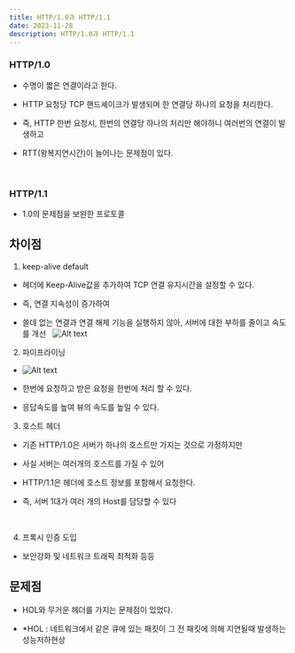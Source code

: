 ```yaml
---
title: HTTP/1.0과 HTTP/1.1
date: 2023-11-28
description: HTTP/1.0과 HTTP/1.1
---
```


### HTTP/1.0

- 수명이 짧은 연결이라고 한다.

- HTTP 요청당 TCP 핸드셰이크가 발생되며 한 연결당 하나의 요청을 처리한다.

- 즉, HTTP 한번 요청시, 한번의 연결당 하나의 처리만 해야하니 여러번의 연결이 발생하고

- RTT(왕복지연시간)이 늘어나는 문제점이 있다.

&nbsp;&nbsp;

### HTTP/1.1

- 1.0의 문제점을 보완한 프로토콜

## 차이점

1. keep-alive default

- 헤더에 Keep-Alive값을 추가하여 TCP 연결 유지시간을 설정할 수 있다.

- 즉, 연결 지속성이 증가하여

- 쓸데 없는 연결과 연결 해제 기능을 실행하지 않아, 서버에 대한 부하를 줄이고 속도를 개선
  &nbsp;
  ![Alt text](/images/keep-alive.png)
  &nbsp;&nbsp;

2. 파이프라이닝
   &nbsp;

- ![Alt text](/images/pileliningpng.png)
  &nbsp;

- 한번에 요청하고 받은 요청을 한번에 처리 할 수 있다.

- 응답속도를 높여 뷰의 속도를 높일 수 있다.
  &nbsp;&nbsp;

3. 호스트 헤더

- 기존 HTTP/1.0은 서버가 하나의 호스트만 가지는 것으로 가정하지만

- 사실 서버는 여러개의 호스트를 가질 수 있어

- HTTP/1.1은 헤더에 호스트 정보를 포함해서 요청한다.

- 즉, 서버 1대가 여러 개의 Host를 담당할 수 있다

&nbsp;&nbsp;

4. 프록시 인증 도입

- 보안강화 및 네트워크 트래픽 최적화 등등

## 문제점

- HOL와 무거운 헤더를 가지는 문제점이 있었다.

- \*HOL : 네트워크에서 같은 큐에 있는 패킷이 그 전 패킷에 의해 지연될때 발생하는 성능저하현상
